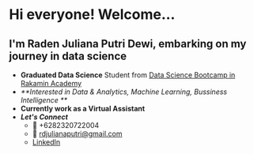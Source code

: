 # Hi everyone! Welcome... 
## I'm Raden Juliana Putri Dewi, embarking on my journey in data science

* **Graduated Data Science** Student from [Data Science Bootcamp in Rakamin Academy](https://rakamin.com/)
* _**Interested in Data & Analytics, Machine Learning, Bussiness Intelligence **_
* **Currently work as a Virtual Assistant**
* _**Let's Connect**_
  - :iphone: +6282320722004
  - :email: rdjulianaputri@gmail.com
  - [LinkedIn](www.linkedin.com/in/raden-juliana-putri-dewi-b82946115)

<!---
Juliana9417/Juliana9417 is a ✨ special ✨ repository because its `README.md` (this file) appears on your GitHub profile.
You can click the Preview link to take a look at your changes.
--->
